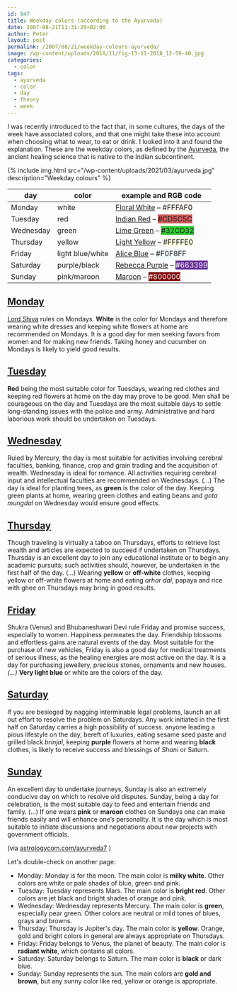 ```yaml
---
id: 847
title: Weekday colors (according to the Ayurveda)
date: 2007-08-21T11:31:29+02:00
author: Peter
layout: post
permalink: /2007/08/21/weekday-colours-ayurveda/
image: /wp-content/uploads/2018/11/fig-13-11-2018_12-59-40.jpg
categories:
  - color
tags:
  - ayurveda
  - color
  - day
  - theory
  - week
---
```

I was recently introduced to the fact that, in some cultures, the days of the week have associated colors, and that one might take these into account when choosing what to wear, to eat or drink. I looked into it and found the explanation. These are the weekday colors, as defined by the [Ayurveda](http://en.wikipedia.org/wiki/Ayurveda), the ancient healing science that is native to the Indian subcontinent. 

{% include img.html
src="/wp-content/uploads/2021/03/ayurveda.jpg"
description="Weekday colours"
%}

| day       | color            | example and RGB code                                                                                                                                   |
|-----------|------------------|--------------------------------------------------------------------------------------------------------------------------------------------------------|
| Monday    | white            | [Floral White](https://toolstud.io/color/rgb.php?title=FloralWhite&hex_rgb=FFFAF0) – <span style="background: #FFFAF0">#FFFAF0</span>                  |
| Tuesday   | red              | [Indian Red](https://toolstud.io/color/rgb.php?title=IndianRed&hex_rgb=CD5C5C) – <span style="background: #CD5C5C">#CD5C5C</span>                      |
| Wednesday | green            | [Lime Green](https://toolstud.io/color/rgb.php?title=LimeGreen&hex_rgb=32CD32) – <span style="background: #32CD32">#32CD32</span>                      |
| Thursday  | yellow           | [Light Yellow](https://toolstud.io/color/rgb.php?title=LightYellow&hex_rgb=FFFFE0) – <span style="background: #FFFFE0">#FFFFE0</span>                  |
| Friday    | light blue/white | [Alice Blue](https://toolstud.io/color/rgb.php?title=AliceBlue&hex_rgb=F0F8FF) – <span style="background: #F0F8FF">#F0F8FF</span>                      |
| Saturday  | purple/black     | [Rebecca Purple](https://toolstud.io/color/rgb.php?title=RebeccaPurple&hex_rgb=663399) – <span style="background: #663399; color: #FFF">#663399</span> |
| Sunday    | pink/maroon      | [Maroon](https://toolstud.io/color/rgb.php?title=Maroon&hex_rgb=800000) – <span style="background: #800000; color: #FFF">#800000</span>                |


## [Monday](/2007/08/21/what-to-wear-on-monday/)

[Lord Shiva](https://en.wikipedia.org/wiki/Shiva) rules on Mondays. **White** is the color for Mondays and therefore wearing white dresses and keeping white flowers at home are recommended on Mondays. It is a good day for men seeking favors from women and for making new friends. Taking honey and cucumber on Mondays is likely to yield good results.

## [Tuesday](/2007/08/21/what-to-wear-on-tuesday/)

**Red** being the most suitable color for Tuesdays, wearing red clothes and keeping red flowers at home on the day may prove to be good. Men shall be courageous on the day and Tuesdays are the most suitable days to settle long-standing issues with the police and army. Administrative and hard laborious work should be undertaken on Tuesdays.

## [Wednesday](/2007/08/21/what-to-wear-on-wednesday/)

Ruled by Mercury, the day is most suitable for activities involving cerebral faculties, banking, finance, crop and grain trading and the acquisition of wealth. Wednesday is ideal for romance. All activities requiring cerebral input and intellectual faculties are recommended on Wednesdays. (&#8230;) The day is ideal for planting trees, as **green** is the color of the day. Keeping green plants at home, wearing green clothes and eating beans and <em>gota mungdal</em> on Wednesday would ensure good effects.

## [Thursday](/2007/08/21/what-to-wear-on-thursday/)

Though traveling is virtually a taboo on Thursdays, efforts to retrieve lost wealth and articles are expected to succeed if undertaken on Thursdays. Thursday is an excellent day to join any educational institute or to begin any academic pursuits; such activities should, however, be undertaken in the first half of the day. (&#8230;) Wearing **yellow** or **off-white** clothes, keeping yellow or off-white flowers at home and eating <em>arhar dal</em>, papaya and rice with ghee on Thursdays may bring in good results.

## [Friday](/2007/08/21/what-to-wear-on-friday/)

Shukra (Venus) and Bhubaneshwari Devi rule Friday and promise success, especially to women. Happiness permeates the day. Friendship blossoms and effortless gains are natural events of the day. Most suitable for the purchase of new vehicles, Friday is also a good day for medical treatments of serious illness, as the healing energies are most active on the day. It is a day for purchasing jewellery, precious stones, ornaments and new houses. <em>(&#8230;) </em>**Very light blue** or white are the colors of the day.

## [Saturday](/2007/08/21/what-to-wear-on-saturday/)

If you are besieged by nagging interminable legal problems, launch an all out effort to resolve the problem on Saturdays. Any work initiated in the first half on Saturday carries a high possibility of success. anyone leading a pious lifestyle on the day, bereft of luxuries, eating sesame seed paste and grilled black <em>brinjal</em>, keeping **purple** flowers at home and wearing **black** clothes, is likely to receive success and blessings of <em>Shani</em> or Saturn.

## [Sunday](/2007/08/21/what-to-wear-on-sunday/)

An excellent day to undertake journeys, Sunday is also an extremely conducive day on which to resolve old disputes. Sunday, being a day for celebration, is the most suitable day to feed and entertain friends and family. (...) If one wears **pink** or **maroon** clothes on Sundays one can make friends easily and will enhance one&#8217;s personality. It is the day which is most suitable to initiate discussions and negotiations about new projects with government officials.

(via [astrologycom.com/ayurveda7](https://www.astrologycom.com/ayurveda7.html) )

Let's double-check on another page:

* Monday: Monday is for the moon. The main color is <strong>milky white</strong>. Other colors are white or pale shades of blue, green and pink.
* Tuesday: Tuesday represents Mars. The main color is <strong>bright red</strong>. Other colors are jet black and bright shades of orange and pink.
* Wednesday: Wednesday represents Mercury. The main color is <strong>green</strong>, especially pear green. Other colors are neutral or mild tones of blues, grays and browns.
* Thursday: Thursday is Jupiter's day. The main color is <strong>yellow</strong>. Orange, gold and bright colors in general are always appropriate on Thursdays.
* Friday: Friday belongs to Venus, the planet of beauty. The main color is <strong>radiant white</strong>, which contains all colors.
* Saturday: Saturday belongs to Saturn. The main color is <strong>black</strong> or dark blue.
* Sunday: Sunday represents the sun. The main colors are <strong>gold and brown</strong>, but any sunny color like red, yellow or orange is appropriate.

